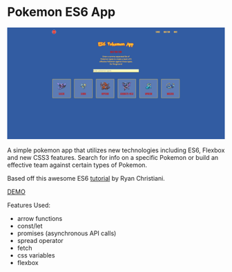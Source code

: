 # Pokemon ES6 App

![Pokemon ES6 App](screen-shot.png)

A simple pokemon app that utilizes new technologies including ES6, Flexbox and new CSS3 features. Search for info on a specific Pokemon or build an effective team against certain types of Pokemon.

Based off this awesome ES6 [tutorial](https://www.youtube.com/watch?v=SdBs0CX9MFg) by Ryan Christiani.

[DEMO](https://pokemon-es6-app.herokuapp.com)

Features Used:

* arrow functions
* const/let
* promises (asynchronous API calls)
* spread operator
* fetch
* css variables
* flexbox

